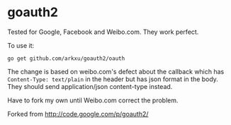 goauth2
=======

Tested for Google, Facebook and Weibo.com. They work perfect.

To use it:

`go get github.com/arkxu/goauth2/oauth`

The change is based on weibo.com's defect about the callback which has `Content-Type: text/plain` in the header but has json format in the body.
They should send application/json content-type instead.

Have to fork my own until Weibo.com correct the problem.

Forked from http://code.google.com/p/goauth2/
